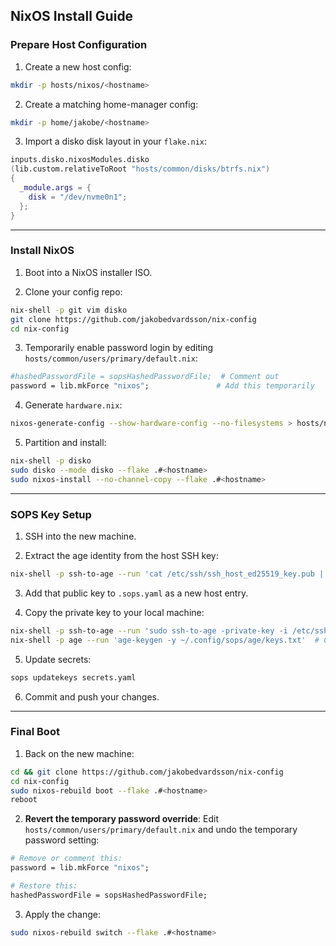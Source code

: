 ## NixOS Install Guide

### Prepare Host Configuration

1. Create a new host config:

```bash
mkdir -p hosts/nixos/<hostname>
```

2. Create a matching home-manager config:

```bash
mkdir -p home/jakobe/<hostname>
```

3. Import a disko disk layout in your `flake.nix`:

```nix
inputs.disko.nixosModules.disko
(lib.custom.relativeToRoot "hosts/common/disks/btrfs.nix")
{
  _module.args = {
    disk = "/dev/nvme0n1";
  };
}
```

---

### Install NixOS

1. Boot into a NixOS installer ISO.

2. Clone your config repo:

```bash
nix-shell -p git vim disko
git clone https://github.com/jakobedvardsson/nix-config
cd nix-config
```

3. Temporarily enable password login by editing `hosts/common/users/primary/default.nix`:

```nix
#hashedPasswordFile = sopsHashedPasswordFile;  # Comment out
password = lib.mkForce "nixos";               # Add this temporarily
```

4. Generate `hardware.nix`:

```bash
nixos-generate-config --show-hardware-config --no-filesystems > hosts/nixos/<hostname>/hardware.nix
```

5. Partition and install:

```bash
nix-shell -p disko
sudo disko --mode disko --flake .#<hostname>
sudo nixos-install --no-channel-copy --flake .#<hostname>
```

---

### SOPS Key Setup

1. SSH into the new machine.

2. Extract the age identity from the host SSH key:

```bash
nix-shell -p ssh-to-age --run 'cat /etc/ssh/ssh_host_ed25519_key.pub | ssh-to-age'
```

3. Add that public key to `.sops.yaml` as a new host entry.

4. Copy the private key to your local machine:

```bash
nix-shell -p ssh-to-age --run 'sudo ssh-to-age -private-key -i /etc/ssh/ssh_host_ed25519_key -o ~/.config/sops/age/keys.txt'
nix-shell -p age --run 'age-keygen -y ~/.config/sops/age/keys.txt'  # Confirm it matches
```

5. Update secrets:

```bash
sops updatekeys secrets.yaml
```

6. Commit and push your changes.

---

### Final Boot

1. Back on the new machine:

```bash
cd && git clone https://github.com/jakobedvardsson/nix-config
cd nix-config
sudo nixos-rebuild boot --flake .#<hostname>
reboot
```

2. **Revert the temporary password override**:
   Edit `hosts/common/users/primary/default.nix` and undo the temporary password setting:

```nix
# Remove or comment this:
password = lib.mkForce "nixos";

# Restore this:
hashedPasswordFile = sopsHashedPasswordFile;
```

3. Apply the change:

```bash
sudo nixos-rebuild switch --flake .#<hostname>
```

